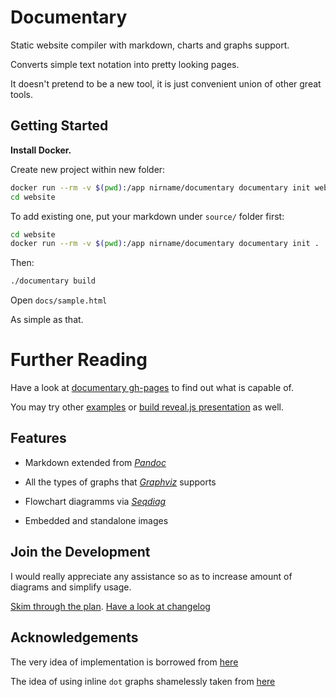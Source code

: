 # Documentary

Static website compiler with markdown, charts and graphs support.

Converts simple text notation into pretty looking pages.

It doesn't pretend to be a new tool, it is just convenient union of other great tools.

## Getting Started

**Install Docker.**

Create new project within new folder:

```bash
docker run --rm -v $(pwd):/app nirname/documentary documentary init website
cd website
```

To add existing one, put your markdown under `source/` folder first:

```bash
cd website
docker run --rm -v $(pwd):/app nirname/documentary documentary init .
```

Then:

```bash
./documentary build
```

Open `docs/sample.html`

As simple as that.

# Further Reading

Have a look at [documentary gh-pages](https://nirname.github.io/documentary-docs/)
to find out what is capable of.

You may try other [examples](https://nirname.github.io/documentary-docs/#examples) or
[build reveal.js presentation](https://nirname.github.io/documentary-docs/#reveal.js) as well.

## Features

* Markdown extended from *[Pandoc](https://pandoc.org/)*

* All the types of graphs that *[Graphviz](https://graphviz.org/)* supports

* Flowchart diagramms via *[Seqdiag](http://blockdiag.com/en/seqdiag/index.html)*

* Embedded and standalone images

## Join the Development

I would really appreciate any assistance so as to increase amount of diagrams and simplify usage.

[Skim through the plan](todo.md).
[Have a look at changelog](changelog.md)

## Acknowledgements

The very idea of implementation is borrowed from [here](https://tylercipriani.com/blog/2014/05/13/replace-jekyll-with-pandoc-makefile/)

The idea of using inline `dot` graphs shamelessly taken from [here](https://gitlab.com/meonkeys/pandoc-dot-svg-hack/tree/master)
